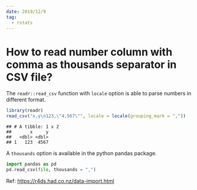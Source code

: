 ```yaml
---
date: 2019/12/9
tag:
  - rstats
---
```


# How to read number column with comma as thousands separator in CSV file?

The `readr::read_csv` function with `locale` option is able to parse numbers in different format.


```r
library(readr)
read_csv("x,y\n123,\"4,567\"", locale = locale(grouping_mark = ","))
```

```
## # A tibble: 1 x 2
##       x     y
##   <dbl> <dbl>
## 1   123  4567
```

A `thousands` option is available in the python pandas package.
```python
import pandas as pd
pd.read_csv(file, thousands = ",")
```

Ref: <https://r4ds.had.co.nz/data-import.html>
